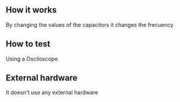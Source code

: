 <!---

This file is used to generate your project datasheet. Please fill in the information below and delete any unused
sections.

You can also include images in this folder and reference them in the markdown. Each image must be less than
512 kb in size, and the combined size of all images must be less than 1 MB.
-->

## How it works

By changing the values of the capacitors it changes the frecuency 

## How to test

Using a Osciloscope.

## External hardware

It doesn't use any external hardware 
